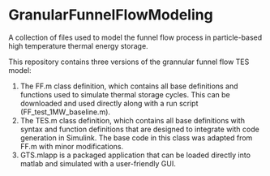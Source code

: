 # GranularFunnelFlowModeling

A collection of files used to model the funnel flow process in particle-based high temperature thermal energy storage.

This repository contains three versions of the grannular funnel flow TES model:
1) The FF.m class definition, which contains all base definitions and functions used to simulate thermal storage cycles. This can be downloaded and used directly along with a run script (FF_test_1MW_baseline.m).
2) The TES.m class definition, which contains all base definitions with syntax and function definitions that are designed to integrate with code generation in Simulink. The base code in this class was adapted from FF.m with minor modifications.
3) GTS.mlapp is a packaged application that can be loaded directly into matlab and simulated with a user-friendly GUI.
